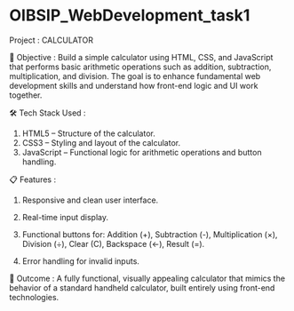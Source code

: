 # OIBSIP_WebDevelopment_task1
Project : CALCULATOR

📌 Objective : 
Build a simple calculator using HTML, CSS, and JavaScript that performs basic arithmetic operations such as addition, subtraction, multiplication, and division. The goal is to enhance fundamental web development skills and understand how front-end logic and UI work together.

🛠️ Tech Stack Used :   
1. HTML5 – Structure of the calculator.
2. CSS3 – Styling and layout of the calculator.
3. JavaScript – Functional logic for arithmetic operations and button handling.

📋 Features : 
1. Responsive and clean user interface.
2. Real-time input display.
3. Functional buttons for:
       Addition (+),
       Subtraction (-),
       Multiplication (×),
       Division (÷),
       Clear (C),
       Backspace (←),
       Result (=).

4. Error handling for invalid inputs.

🎯 Outcome : 
A fully functional, visually appealing calculator that mimics the behavior of a standard handheld calculator, built entirely using front-end technologies.

